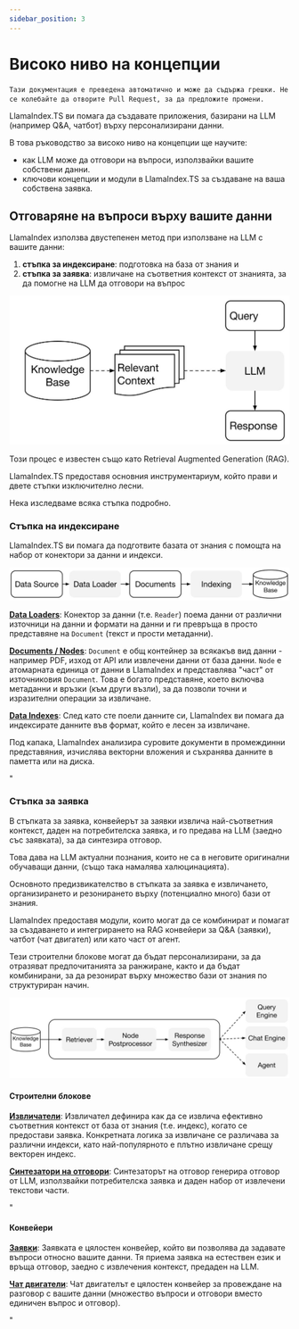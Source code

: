 ```yaml
---
sidebar_position: 3
---
```


# Високо ниво на концепции

`Тази документация е преведена автоматично и може да съдържа грешки. Не се колебайте да отворите Pull Request, за да предложите промени.`

LlamaIndex.TS ви помага да създавате приложения, базирани на LLM (например Q&A, чатбот) върху персонализирани данни.

В това ръководство за високо ниво на концепции ще научите:

- как LLM може да отговори на въпроси, използвайки вашите собствени данни.
- ключови концепции и модули в LlamaIndex.TS за създаване на ваша собствена заявка.

## Отговаряне на въпроси върху вашите данни

LlamaIndex използва двустепенен метод при използване на LLM с вашите данни:

1. **стъпка за индексиране**: подготовка на база от знания и
2. **стъпка за заявка**: извличане на съответния контекст от знанията, за да помогне на LLM да отговори на въпрос

![](./_static/concepts/rag.jpg)

Този процес е известен също като Retrieval Augmented Generation (RAG).

LlamaIndex.TS предоставя основния инструментариум, който прави и двете стъпки изключително лесни.

Нека изследваме всяка стъпка подробно.

### Стъпка на индексиране

LlamaIndex.TS ви помага да подготвите базата от знания с помощта на набор от конектори за данни и индекси.

![](./_static/concepts/indexing.jpg)

[**Data Loaders**](./modules/high_level/data_loader.md):
Конектор за данни (т.е. `Reader`) поема данни от различни източници на данни и формати на данни и ги превръща в просто представяне на `Document` (текст и прости метаданни).

[**Documents / Nodes**](./modules/high_level/documents_and_nodes.md): `Document` е общ контейнер за всякакъв вид данни - например PDF, изход от API или извлечени данни от база данни. `Node` е атомарната единица от данни в LlamaIndex и представлява "част" от източниковия `Document`. Това е богато представяне, което включва метаданни и връзки (към други възли), за да позволи точни и изразителни операции за извличане.

[**Data Indexes**](./modules/high_level/data_index.md):
След като сте поели данните си, LlamaIndex ви помага да индексирате данните във формат, който е лесен за извличане.

Под капака, LlamaIndex анализира суровите документи в промеждинни представяния, изчислява векторни вложения и съхранява данните в паметта или на диска.

"

### Стъпка за заявка

В стъпката за заявка, конвейерът за заявки извлича най-съответния контекст, даден на потребителска заявка,
и го предава на LLM (заедно със заявката), за да синтезира отговор.

Това дава на LLM актуални познания, които не са в неговите оригинални обучаващи данни,
(също така намалява халюцинацията).

Основното предизвикателство в стъпката за заявка е извличането, организирането и резонирането върху (потенциално много) бази от знания.

LlamaIndex предоставя модули, които могат да се комбинират и помагат за създаването и интегрирането на RAG конвейери за Q&A (заявки), чатбот (чат двигател) или като част от агент.

Тези строителни блокове могат да бъдат персонализирани, за да отразяват предпочитанията за ранжиране, както и да бъдат комбинирани, за да резонират върху множество бази от знания по структуриран начин.

![](./_static/concepts/querying.jpg)

#### Строителни блокове

[**Извличатели**](./modules/low_level/retriever.md):
Извличател дефинира как да се извлича ефективно съответния контекст от база от знания (т.е. индекс), когато се предостави заявка.
Конкретната логика за извличане се различава за различни индекси, като най-популярното е плътно извличане срещу векторен индекс.

[**Синтезатори на отговори**](./modules/low_level/response_synthesizer.md):
Синтезаторът на отговор генерира отговор от LLM, използвайки потребителска заявка и даден набор от извлечени текстови части.

"

#### Конвейери

[**Заявки**](./modules/high_level/query_engine.md):
Заявката е цялостен конвейер, който ви позволява да задавате въпроси относно вашите данни.
Тя приема заявка на естествен език и връща отговор, заедно с извлечения контекст, предаден на LLM.

[**Чат двигатели**](./modules/high_level/chat_engine.md):
Чат двигателът е цялостен конвейер за провеждане на разговор с вашите данни
(множество въпроси и отговори вместо единичен въпрос и отговор).

"
